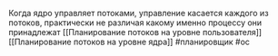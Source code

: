 Когда ядро управляет потоками, управление касается каждого из потоков, практически не различая какому именно процессу они принадлежат
[[Планирование потоков на уровне пользователя]]
[[Планирование потоков на уровне ядра]]
#планировщик #ос